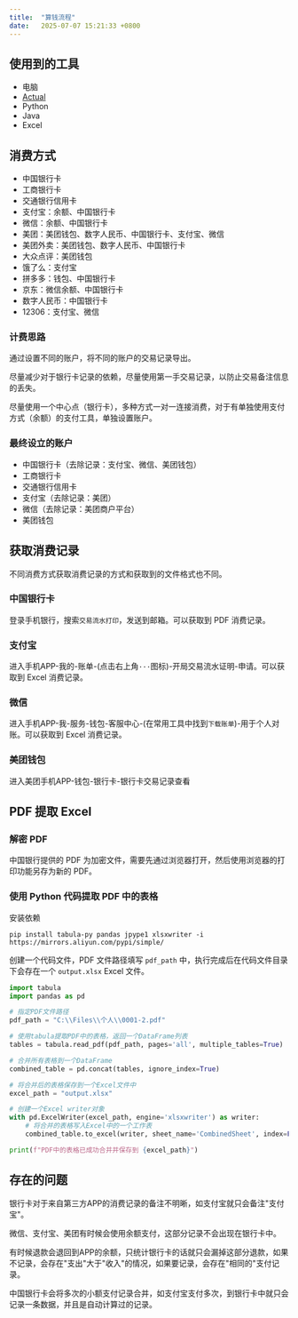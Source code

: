 ```yaml
---
title:  "算钱流程"
date:   2025-07-07 15:21:33 +0800
---
```


## 使用到的工具

- 电脑
- [Actual](https://www.actualbudget.com/)
- Python
- Java
- Excel

## 消费方式

- 中国银行卡
- 工商银行卡
- 交通银行信用卡
- 支付宝：余额、中国银行卡
- 微信：余额、中国银行卡
- 美团：美团钱包、数字人民币、中国银行卡、支付宝、微信
- 美团外卖：美团钱包、数字人民币、中国银行卡
- 大众点评：美团钱包
- 饿了么：支付宝
- 拼多多：钱包、中国银行卡
- 京东：微信余额、中国银行卡
- 数字人民币：中国银行卡
- 12306：支付宝、微信

### 计费思路

通过设置不同的账户，将不同的账户的交易记录导出。

尽量减少对于银行卡记录的依赖，尽量使用第一手交易记录，以防止交易备注信息的丢失。

尽量使用一个中心点（银行卡），多种方式一对一连接消费，对于有单独使用支付方式（余额）的支付工具，单独设置账户。

### 最终设立的账户

- 中国银行卡（去除记录：支付宝、微信、美团钱包）
- 工商银行卡
- 交通银行信用卡
- 支付宝（去除记录：美团）
- 微信（去除记录：美团商户平台）
- 美团钱包

## 获取消费记录

不同消费方式获取消费记录的方式和获取到的文件格式也不同。

### 中国银行卡

登录手机银行，搜索`交易流水打印`，发送到邮箱。可以获取到 PDF 消费记录。

### 支付宝

进入手机APP-我的-账单-(点击右上角`···`图标)-开局交易流水证明-申请。可以获取到 Excel 消费记录。

### 微信

进入手机APP-我-服务-钱包-客服中心-(在常用工具中找到`下载账单`)-用于个人对账。可以获取到 Excel 消费记录。

### 美团钱包

进入美团手机APP-钱包-银行卡-银行卡交易记录查看

## PDF 提取 Excel

### 解密 PDF

中国银行提供的 PDF 为加密文件，需要先通过浏览器打开，然后使用浏览器的打印功能另存为新的 PDF。

### 使用 Python 代码提取 PDF 中的表格

安装依赖

```shell
pip install tabula-py pandas jpype1 xlsxwriter -i https://mirrors.aliyun.com/pypi/simple/
```

创建一个代码文件，PDF 文件路径填写 `pdf_path` 中，执行完成后在代码文件目录下会存在一个 `output.xlsx` Excel 文件。

```python
import tabula
import pandas as pd

# 指定PDF文件路径
pdf_path = "C:\\Files\\个人\\0001-2.pdf"

# 使用tabula提取PDF中的表格，返回一个DataFrame列表
tables = tabula.read_pdf(pdf_path, pages='all', multiple_tables=True)

# 合并所有表格到一个DataFrame
combined_table = pd.concat(tables, ignore_index=True)

# 将合并后的表格保存到一个Excel文件中
excel_path = "output.xlsx"

# 创建一个Excel writer对象
with pd.ExcelWriter(excel_path, engine='xlsxwriter') as writer:
    # 将合并的表格写入Excel中的一个工作表
    combined_table.to_excel(writer, sheet_name='CombinedSheet', index=False)

print(f"PDF中的表格已成功合并并保存到 {excel_path}")
```

## 存在的问题

银行卡对于来自第三方APP的消费记录的备注不明晰，如支付宝就只会备注"支付宝"。

微信、支付宝、美团有时候会使用余额支付，这部分记录不会出现在银行卡中。

有时候退款会退回到APP的余额，只统计银行卡的话就只会漏掉这部分退款，如果不记录，会存在"支出"大于"收入"的情况，如果要记录，会存在"相同的"支付记录。

中国银行卡会将多次的小额支付记录合并，如支付宝支付多次，到银行卡中就只会记录一条数据，并且是自动计算过的记录。
